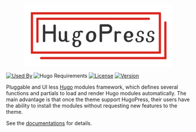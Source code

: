 <p align="center">
    <img src="logo.png">
</p>

[![Used By](https://img.shields.io/badge/dynamic/json?color=success&label=used+by&query=repositories_humanize&logo=hugo&style=flat-square&url=https://api.razonyang.com/v1/github/dependents/hugomods/hugopress)](https://github.com/hugomods/hugopress/network/dependents)
![Hugo Requirements](https://img.shields.io/badge/dynamic/json?color=important&label=requirements&query=requirements&logo=hugo&style=flat-square&url=https://api.razonyang.com/v1/hugo/modules/github.com/hugomods/hugopress)
[![License](https://img.shields.io/github/license/hugomods/hugopress?style=flat-square)](https://github.com/hugomods/hugopress/blob/main/LICENSE)
[![Version](https://img.shields.io/github/v/tag/hugomods/hugopress?label=version&style=flat-square)](https://github.com/hugomods/hugopress/tags)

Pluggable and UI less [Hugo](https://gohugo.io/) modules framework, which defines several functions and partials to load and render Hugo modules automatically.
The main advantage is that once the theme support HugoPress, their users have the ability to install the modules without requesting new features to the theme.

See the [documentations](https://hugomods.com/en/docs/hugopress/) for details.
